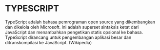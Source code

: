 # TYPESCRIPT

TypeScript adalah bahasa pemrograman open source yang dikembangkan dan dikelola oleh Microsoft. Ini adalah superset sintaksis ketat dari JavaScript dan menambahkan pengetikan statis opsional ke bahasa. TypeScript dirancang untuk pengembangan aplikasi besar dan ditranskompilasi ke JavaScript. (Wikipedia)
